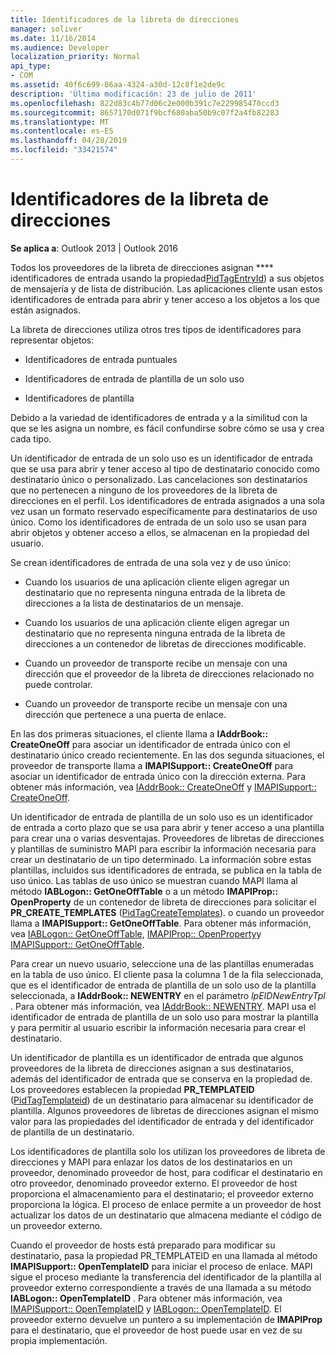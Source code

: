 ```yaml
---
title: Identificadores de la libreta de direcciones
manager: soliver
ms.date: 11/16/2014
ms.audience: Developer
localization_priority: Normal
api_type:
- COM
ms.assetid: 40f6c699-86aa-4324-a30d-12c8f1e2de9c
description: 'Última modificación: 23 de julio de 2011'
ms.openlocfilehash: 822d83c4b77d06c2e000b391c7e229985470ccd3
ms.sourcegitcommit: 8657170d071f9bcf680aba50b9c07f2a4fb82283
ms.translationtype: MT
ms.contentlocale: es-ES
ms.lasthandoff: 04/28/2019
ms.locfileid: "33421574"
---
```

# <a name="address-book-identifiers"></a>Identificadores de la libreta de direcciones

  
  
**Se aplica a**: Outlook 2013 | Outlook 2016 
  
Todos los proveedores de la libreta de direcciones asignan **** identificadores de entrada usando la propiedad[PidTagEntryId](pidtagentryid-canonical-property.md)) a sus objetos de mensajería y de lista de distribución. Las aplicaciones cliente usan estos identificadores de entrada para abrir y tener acceso a los objetos a los que están asignados.
  
La libreta de direcciones utiliza otros tres tipos de identificadores para representar objetos:
  
- Identificadores de entrada puntuales
    
- Identificadores de entrada de plantilla de un solo uso
    
- Identificadores de plantilla
    
Debido a la variedad de identificadores de entrada y a la similitud con la que se les asigna un nombre, es fácil confundirse sobre cómo se usa y crea cada tipo. 
  
Un identificador de entrada de un solo uso es un identificador de entrada que se usa para abrir y tener acceso al tipo de destinatario conocido como destinatario único o personalizado. Las cancelaciones son destinatarios que no pertenecen a ninguno de los proveedores de la libreta de direcciones en el perfil. Los identificadores de entrada asignados a una sola vez usan un formato reservado específicamente para destinatarios de uso único. Como los identificadores de entrada de un solo uso se usan para abrir objetos y obtener acceso a ellos, se almacenan en la propiedad del usuario.
  
Se crean identificadores de entrada de una sola vez y de uso único:
  
- Cuando los usuarios de una aplicación cliente eligen agregar un destinatario que no representa ninguna entrada de la libreta de direcciones a la lista de destinatarios de un mensaje.
    
- Cuando los usuarios de una aplicación cliente eligen agregar un destinatario que no representa ninguna entrada de la libreta de direcciones a un contenedor de libretas de direcciones modificable.
    
- Cuando un proveedor de transporte recibe un mensaje con una dirección que el proveedor de la libreta de direcciones relacionado no puede controlar.
    
- Cuando un proveedor de transporte recibe un mensaje con una dirección que pertenece a una puerta de enlace.
    
En las dos primeras situaciones, el cliente llama a **IAddrBook:: CreateOneOff** para asociar un identificador de entrada único con el destinatario único creado recientemente. En las dos segunda situaciones, el proveedor de transporte llama a **IMAPISupport:: CreateOneOff** para asociar un identificador de entrada único con la dirección externa. Para obtener más información, vea [IAddrBook:: CreateOneOff](iaddrbook-createoneoff.md) y [IMAPISupport:: CreateOneOff](imapisupport-createoneoff.md).
  
Un identificador de entrada de plantilla de un solo uso es un identificador de entrada a corto plazo que se usa para abrir y tener acceso a una plantilla para crear una o varias desventajas. Proveedores de libretas de direcciones y plantillas de suministro MAPI para escribir la información necesaria para crear un destinatario de un tipo determinado. La información sobre estas plantillas, incluidos sus identificadores de entrada, se publica en la tabla de uso único. Las tablas de uso único se muestran cuando MAPI llama al método **IABLogon:: GetOneOffTable** o a un método **IMAPIProp:: OpenProperty** de un contenedor de libreta de direcciones para solicitar el **PR_CREATE_TEMPLATES** ([PidTagCreateTemplates](pidtagcreatetemplates-canonical-property.md)). o cuando un proveedor llama a **IMAPISupport:: GetOneOffTable**. Para obtener más información, vea [IABLogon:: GetOneOffTable](iablogon-getoneofftable.md), [IMAPIProp:: OpenProperty](imapiprop-openproperty.md)y [IMAPISupport:: GetOneOffTable](imapisupport-getoneofftable.md).
  
Para crear un nuevo usuario, seleccione una de las plantillas enumeradas en la tabla de uso único. El cliente pasa la columna 1 de la fila seleccionada, que es el identificador de entrada de plantilla de un solo uso de la plantilla seleccionada, a **IAddrBook:: NEWENTRY** en el parámetro _lpEIDNewEntryTpl_ . Para obtener más información, vea [IAddrBook:: NEWENTRY](iaddrbook-newentry.md). MAPI usa el identificador de entrada de plantilla de un solo uso para mostrar la plantilla y para permitir al usuario escribir la información necesaria para crear el destinatario. 
  
Un identificador de plantilla es un identificador de entrada que algunos proveedores de la libreta de direcciones asignan a sus destinatarios, además del identificador de entrada que se conserva en la propiedad de. Los proveedores establecen la propiedad **PR_TEMPLATEID** ([PidTagTemplateid](pidtagtemplateid-canonical-property.md)) de un destinatario para almacenar su identificador de plantilla. Algunos proveedores de libretas de direcciones asignan el mismo valor para las propiedades del identificador de entrada y del identificador de plantilla de un destinatario.
  
Los identificadores de plantilla solo los utilizan los proveedores de libreta de direcciones y MAPI para enlazar los datos de los destinatarios en un proveedor, denominado proveedor de host, para codificar el destinatario en otro proveedor, denominado proveedor externo. El proveedor de host proporciona el almacenamiento para el destinatario; el proveedor externo proporciona la lógica. El proceso de enlace permite a un proveedor de host actualizar los datos de un destinatario que almacena mediante el código de un proveedor externo.
  
Cuando el proveedor de hosts está preparado para modificar su destinatario, pasa la propiedad PR_TEMPLATEID en una llamada al método **IMAPISupport:: OpenTemplateID** para iniciar el proceso de enlace. MAPI sigue el proceso mediante la transferencia del identificador de la plantilla al proveedor externo correspondiente a través de una llamada a su método **IABLogon:: OpenTemplateID** . Para obtener más información, vea [IMAPISupport:: OpenTemplateID](imapisupport-opentemplateid.md) y [IABLogon:: OpenTemplateID](iablogon-opentemplateid.md). El proveedor externo devuelve un puntero a su implementación de **IMAPIProp** para el destinatario, que el proveedor de host puede usar en vez de su propia implementación. 
  

